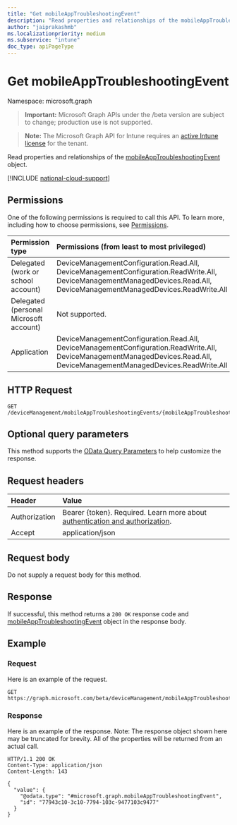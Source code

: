 ```yaml
---
title: "Get mobileAppTroubleshootingEvent"
description: "Read properties and relationships of the mobileAppTroubleshootingEvent object."
author: "jaiprakashmb"
ms.localizationpriority: medium
ms.subservice: "intune"
doc_type: apiPageType
---
```


# Get mobileAppTroubleshootingEvent

Namespace: microsoft.graph

> **Important:** Microsoft Graph APIs under the /beta version are subject to change; production use is not supported.

> **Note:** The Microsoft Graph API for Intune requires an [active Intune license](https://go.microsoft.com/fwlink/?linkid=839381) for the tenant.

Read properties and relationships of the [mobileAppTroubleshootingEvent](../resources/intune-devices-mobileapptroubleshootingevent.md) object.

[!INCLUDE [national-cloud-support](../../includes/all-clouds.md)]

## Permissions
One of the following permissions is required to call this API. To learn more, including how to choose permissions, see [Permissions](/graph/permissions-reference).

|Permission type|Permissions (from least to most privileged)|
|:---|:---|
|Delegated (work or school account)|DeviceManagementConfiguration.Read.All, DeviceManagementConfiguration.ReadWrite.All, DeviceManagementManagedDevices.Read.All, DeviceManagementManagedDevices.ReadWrite.All|
|Delegated (personal Microsoft account)|Not supported.|
|Application|DeviceManagementConfiguration.Read.All, DeviceManagementConfiguration.ReadWrite.All, DeviceManagementManagedDevices.Read.All, DeviceManagementManagedDevices.ReadWrite.All|

## HTTP Request
<!-- {
  "blockType": "ignored"
}
-->
``` http
GET /deviceManagement/mobileAppTroubleshootingEvents/{mobileAppTroubleshootingEventId}
```

## Optional query parameters
This method supports the [OData Query Parameters](/graph/query-parameters) to help customize the response.

## Request headers
|Header|Value|
|:---|:---|
|Authorization|Bearer {token}. Required. Learn more about [authentication and authorization](/graph/auth/auth-concepts).|
|Accept|application/json|

## Request body
Do not supply a request body for this method.

## Response
If successful, this method returns a `200 OK` response code and [mobileAppTroubleshootingEvent](../resources/intune-devices-mobileapptroubleshootingevent.md) object in the response body.

## Example

### Request
Here is an example of the request.
``` http
GET https://graph.microsoft.com/beta/deviceManagement/mobileAppTroubleshootingEvents/{mobileAppTroubleshootingEventId}
```

### Response
Here is an example of the response. Note: The response object shown here may be truncated for brevity. All of the properties will be returned from an actual call.
``` http
HTTP/1.1 200 OK
Content-Type: application/json
Content-Length: 143

{
  "value": {
    "@odata.type": "#microsoft.graph.mobileAppTroubleshootingEvent",
    "id": "77943c10-3c10-7794-103c-9477103c9477"
  }
}
```
